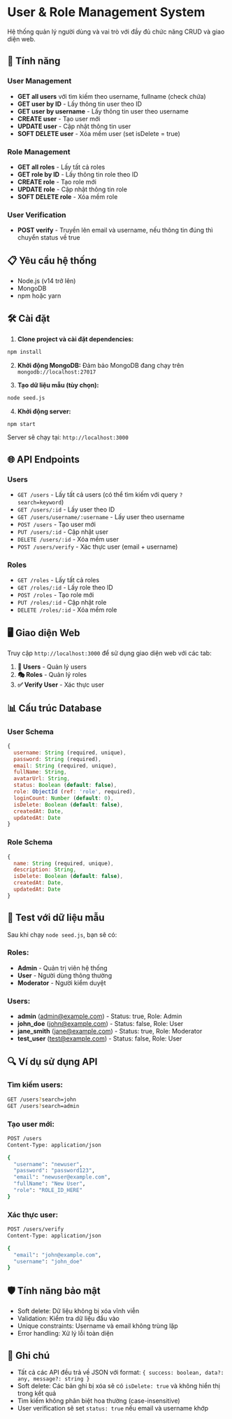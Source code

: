 # User & Role Management System

Hệ thống quản lý người dùng và vai trò với đầy đủ chức năng CRUD và giao diện web.

## 🚀 Tính năng

### User Management
- **GET all users** với tìm kiếm theo username, fullname (check chứa)
- **GET user by ID** - Lấy thông tin user theo ID
- **GET user by username** - Lấy thông tin user theo username
- **CREATE user** - Tạo user mới
- **UPDATE user** - Cập nhật thông tin user
- **SOFT DELETE user** - Xóa mềm user (set isDelete = true)

### Role Management
- **GET all roles** - Lấy tất cả roles
- **GET role by ID** - Lấy thông tin role theo ID
- **CREATE role** - Tạo role mới
- **UPDATE role** - Cập nhật thông tin role
- **SOFT DELETE role** - Xóa mềm role

### User Verification
- **POST verify** - Truyền lên email và username, nếu thông tin đúng thì chuyển status về true

## 📋 Yêu cầu hệ thống

- Node.js (v14 trở lên)
- MongoDB
- npm hoặc yarn

## 🛠️ Cài đặt

1. **Clone project và cài đặt dependencies:**
```bash
npm install
```

2. **Khởi động MongoDB:**
Đảm bảo MongoDB đang chạy trên `mongodb://localhost:27017`

3. **Tạo dữ liệu mẫu (tùy chọn):**
```bash
node seed.js
```

4. **Khởi động server:**
```bash
npm start
```

Server sẽ chạy tại: `http://localhost:3000`

## 🌐 API Endpoints

### Users
- `GET /users` - Lấy tất cả users (có thể tìm kiếm với query `?search=keyword`)
- `GET /users/:id` - Lấy user theo ID
- `GET /users/username/:username` - Lấy user theo username
- `POST /users` - Tạo user mới
- `PUT /users/:id` - Cập nhật user
- `DELETE /users/:id` - Xóa mềm user
- `POST /users/verify` - Xác thực user (email + username)

### Roles
- `GET /roles` - Lấy tất cả roles
- `GET /roles/:id` - Lấy role theo ID
- `POST /roles` - Tạo role mới
- `PUT /roles/:id` - Cập nhật role
- `DELETE /roles/:id` - Xóa mềm role

## 🖥️ Giao diện Web

Truy cập `http://localhost:3000` để sử dụng giao diện web với các tab:

1. **👥 Users** - Quản lý users
2. **🎭 Roles** - Quản lý roles  
3. **✅ Verify User** - Xác thực user

## 📊 Cấu trúc Database

### User Schema
```javascript
{
  username: String (required, unique),
  password: String (required),
  email: String (required, unique),
  fullName: String,
  avatarUrl: String,
  status: Boolean (default: false),
  role: ObjectId (ref: 'role', required),
  loginCount: Number (default: 0),
  isDelete: Boolean (default: false),
  createdAt: Date,
  updatedAt: Date
}
```

### Role Schema
```javascript
{
  name: String (required, unique),
  description: String,
  isDelete: Boolean (default: false),
  createdAt: Date,
  updatedAt: Date
}
```

## 🧪 Test với dữ liệu mẫu

Sau khi chạy `node seed.js`, bạn sẽ có:

### Roles:
- **Admin** - Quản trị viên hệ thống
- **User** - Người dùng thông thường
- **Moderator** - Người kiểm duyệt

### Users:
- **admin** (admin@example.com) - Status: true, Role: Admin
- **john_doe** (john@example.com) - Status: false, Role: User
- **jane_smith** (jane@example.com) - Status: true, Role: Moderator
- **test_user** (test@example.com) - Status: false, Role: User

## 🔍 Ví dụ sử dụng API

### Tìm kiếm users:
```bash
GET /users?search=john
GET /users?search=admin
```

### Tạo user mới:
```bash
POST /users
Content-Type: application/json

{
  "username": "newuser",
  "password": "password123",
  "email": "newuser@example.com",
  "fullName": "New User",
  "role": "ROLE_ID_HERE"
}
```

### Xác thực user:
```bash
POST /users/verify
Content-Type: application/json

{
  "email": "john@example.com",
  "username": "john_doe"
}
```

## 🛡️ Tính năng bảo mật

- Soft delete: Dữ liệu không bị xóa vĩnh viễn
- Validation: Kiểm tra dữ liệu đầu vào
- Unique constraints: Username và email không trùng lặp
- Error handling: Xử lý lỗi toàn diện

## 📝 Ghi chú

- Tất cả các API đều trả về JSON với format: `{ success: boolean, data?: any, message?: string }`
- Soft delete: Các bản ghi bị xóa sẽ có `isDelete: true` và không hiển thị trong kết quả
- Tìm kiếm không phân biệt hoa thường (case-insensitive)
- User verification sẽ set `status: true` nếu email và username khớp